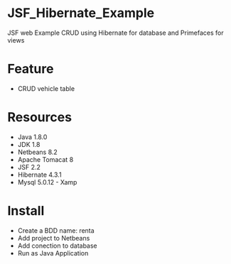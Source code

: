# JSF_Hibernate_Example
JSF web Example CRUD using Hibernate for database and Primefaces for views

# Feature
* CRUD vehicle table

# Resources
* Java 1.8.0
* JDK 1.8
* Netbeans 8.2
* Apache Tomacat 8
* JSF 2.2
* Hibernate 4.3.1
* Mysql 5.0.12 - Xamp


# Install
* Create a BDD name: renta
* Add project to Netbeans
* Add conection to database
* Run as Java Application


